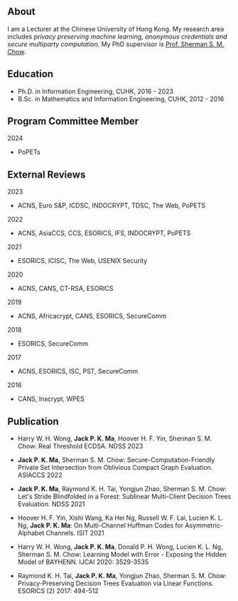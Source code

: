 
## About
I am a Lecturer at the Chinese University of Hong Kong. My research area includes *privacy preserving machine learning, anonymous credentials and secure multiparty computation*. My PhD supervisor is [Prof. Sherman S. M. Chow](https://staff.ie.cuhk.edu.hk/~smchow/).

## Education
- Ph.D. in Information Engineering, CUHK, 2016 - 2023 
- B.Sc. in Mathematics and Information Engineering, CUHK, 2012 - 2016

## Program Committee Member

 2024
- PoPETs

## External Reviews 

 2023
- ACNS, Euro S&P, ICDSC, INDOCRYPT, TDSC, The Web, PoPETS

 2022
- ACNS, AsiaCCS, CCS, ESORICS, IFS, INDOCRYPT, PoPETS

 2021
- ESORICS, ICISC, The Web, USENIX Security 

 2020
- ACNS, CANS, CT-RSA, ESORICS 

 2019
- ACNS, Africacrypt, CANS, ESORICS, SecureComm 

 2018
- ESORICS, SecureComm

 2017
- ACNS, ESORICS, ISC, PST, SecureComm  

 2016
- CANS, Inscrypt, WPES


## Publication

- Harry W. H. Wong, **Jack P. K. Ma**, Hoover H. F. Yin, Sherman S. M. Chow: Real Threshold ECDSA. NDSS 2023

- **Jack P. K. Ma**, Sherman S. M. Chow: Secure-Computation-Friendly Private Set Intersection from Oblivious Compact Graph Evaluation. ASIACCS 2022

- **Jack P. K. Ma**, Raymond K. H. Tai, Yongjun Zhao, Sherman S. M. Chow: Let's Stride Blindfolded in a Forest: Sublinear Multi-Client Decision Trees Evaluation. NDSS 2021

- Hoover H. F. Yin, Xishi Wang, Ka Hei Ng, Russell W. F. Lai, Lucien K. L. Ng, **Jack P. K. Ma**: On Multi-Channel Huffman Codes for Asymmetric-Alphabet Channels. ISIT 2021

- Harry W. H. Wong, **Jack P. K. Ma**, Donald P. H. Wong, Lucien K. L. Ng, Sherman S. M. Chow: Learning Model with Error - Exposing the Hidden Model of BAYHENN. IJCAI 2020: 3529-3535

- Raymond K. H. Tai, **Jack P. K. Ma**, Yongjun Zhao, Sherman S. M. Chow: Privacy-Preserving Decision Trees Evaluation via Linear Functions. ESORICS (2) 2017: 494-512
